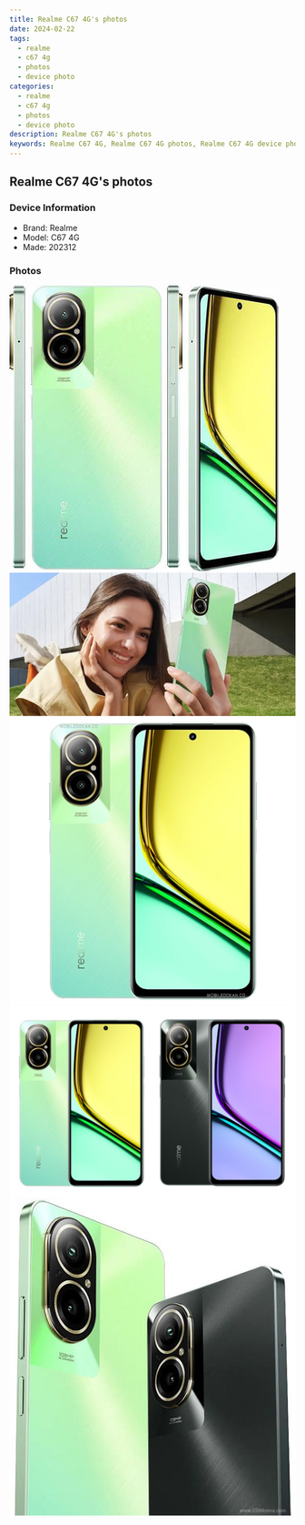```yaml
---
title: Realme C67 4G's photos
date: 2024-02-22
tags: 
  - realme
  - c67 4g
  - photos
  - device photo
categories: 
  - realme
  - c67 4g
  - photos
  - device photo
description: Realme C67 4G's photos
keywords: Realme C67 4G, Realme C67 4G photos, Realme C67 4G device photo
---
```


## Realme C67 4G's photos

### Device Information

- Brand: Realme
- Model: C67 4G
- Made: 202312

### Photos

![/images/best-assets/devices/realme/realme-c67-4g/1.jpg](/images/best-assets/devices/realme/realme-c67-4g/1.jpg)
![/images/best-assets/devices/realme/realme-c67-4g/2.jpg](/images/best-assets/devices/realme/realme-c67-4g/2.jpg)
![/images/best-assets/devices/realme/realme-c67-4g/3.jpg](/images/best-assets/devices/realme/realme-c67-4g/3.jpg)
![/images/best-assets/devices/realme/realme-c67-4g/4.jpg](/images/best-assets/devices/realme/realme-c67-4g/4.jpg)
![/images/best-assets/devices/realme/realme-c67-4g/5.jpg](/images/best-assets/devices/realme/realme-c67-4g/5.jpg)

